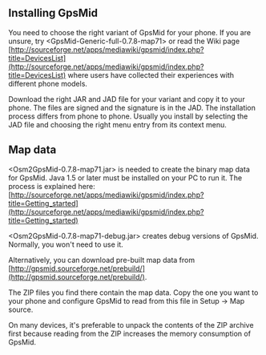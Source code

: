 Installing GpsMid
-----------------
You need to choose the right variant of GpsMid for your phone.
If you are unsure, try <GpsMid-Generic-full-0.7.8-map71> or read the Wiki page
[http://sourceforge.net/apps/mediawiki/gpsmid/index.php?title=DevicesList](http://sourceforge.net/apps/mediawiki/gpsmid/index.php?title=DevicesList) 
where users have collected their experiences with different phone models.

Download the right JAR and JAD file for your variant and copy it to your
phone. The files are signed and the signature is in the JAD.
The installation process differs from phone to phone.
Usually you install by selecting the JAD file and choosing the right menu
entry from its context menu.


Map data
--------
<Osm2GpsMid-0.7.8-map71.jar> is needed to create the binary map data for GpsMid.
Java 1.5 or later must be installed on your PC to run it.
The process is explained here:
[http://sourceforge.net/apps/mediawiki/gpsmid/index.php?title=Getting_started](http://sourceforge.net/apps/mediawiki/gpsmid/index.php?title=Getting_started)

<Osm2GpsMid-0.7.8-map71-debug.jar> creates debug versions of GpsMid. Normally,
you won't need to use it.

Alternatively, you can download pre-built map data from
[http://gpsmid.sourceforge.net/prebuild/](http://gpsmid.sourceforge.net/prebuild/).

The ZIP files you find there contain the map data. 
Copy the one you want to your phone and configure GpsMid to read from this file 
in Setup -> Map source.

On many devices, it's preferable to unpack the contents of the ZIP archive first
because reading from the ZIP increases the memory consumption of GpsMid.
